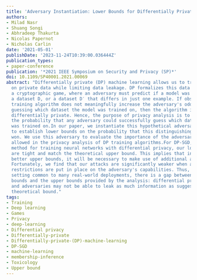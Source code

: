 ```yaml
---
title: 'Adversary Instantiation: Lower Bounds for Differentially Private Machine Learning'
authors:
- Milad Nasr
- Shuang Songi
- Abhradeep Thakurta
- Nicolas Papernot
- Nicholas Carlin
date: '2021-05-01'
publishDate: '2023-11-24T10:39:00.036444Z'
publication_types:
- paper-conference
publication: '*2021 IEEE Symposium on Security and Privacy (SP)*'
doi: 10.1109/SP40001.2021.00069
abstract: "Differentially private (DP) machine learning allows us to train models
  on private data while limiting data leakage. DP formalizes this data leakage through
  a cryptographic game, where an adversary must predict if a model was trained on
  a dataset D, or a dataset D′ that differs in just one example. If observing the
  training algorithm does not meaningfully increase the adversary's odds of successfully
  guessing which dataset the model was trained on, then the algorithm is said to be
  differentially private. Hence, the purpose of privacy analysis is to upper bound
  the probability that any adversary could successfully guess which dataset the model
  was trained on.In our paper, we instantiate this hypothetical adversary in order
  to establish lower bounds on the probability that this distinguishing game can be
  won. We use this adversary to evaluate the importance of the adversary capabilities
  allowed in the privacy analysis of DP training algorithms.For DP-SGD, the most common
  method for training neural networks with differential privacy, our lower bounds
  are tight and match the theoretical upper bound. This implies that in order to prove
  better upper bounds, it will be necessary to make use of additional assumptions.
  Fortunately, we find that our attacks are significantly weaker when additional (realistic)
  restrictions are put in place on the adversary's capabilities. Thus, in the practical
  setting common to many real-world deployments, there is a gap between our lower
  bounds and the upper bounds provided by the analysis: differential privacy is conservative
  and adversaries may not be able to leak as much information as suggested by the
  theoretical bound."
tags:
- Training
- Deep learning
- Games
- Privacy
- deep-learning
- Differential privacy
- Differentially-private
- Differentially-private-(DP)-machine-learning
- DP-SGD
- machine-learning
- membership-inference
- Toxicology
- Upper bound
---
```

